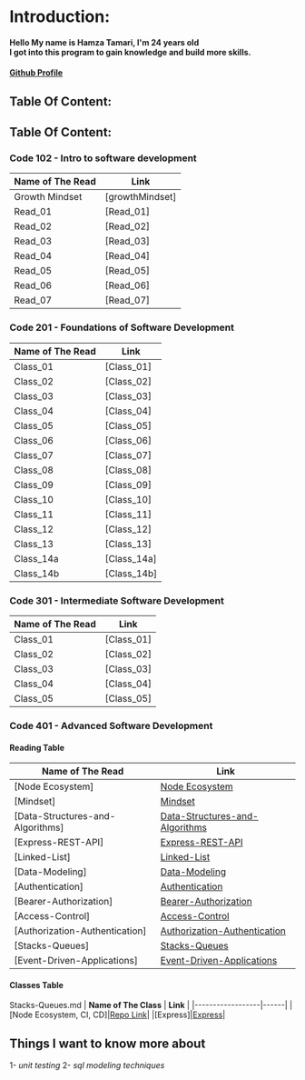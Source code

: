 # Introduction:

#### Hello My name is Hamza Tamari, I'm 24 years old <br>I got into this program to gain knowledge and build more skills.
#### [Github  Profile](https://github.com/Hamzamt99)

## Table Of Content:

## Table Of Content:

### Code 102 - Intro to software development

| **Name of The Read** | **Link** |
|------------------|------|
| Growth Mindset | [growthMindset] |
| Read_01 | [Read_01]|
| Read_02 | [Read_02]|
| Read_03 | [Read_03]|
| Read_04 | [Read_04]|
| Read_05 | [Read_05]|
| Read_06 | [Read_06]|
| Read_07 | [Read_07]|


### Code 201 - Foundations of Software Development

| **Name of The Read** | **Link** |
|------------------|------|
|Class_01|[Class_01]|
|Class_02|[Class_02]|
|Class_03|[Class_03]|
|Class_04|[Class_04]|
|Class_05|[Class_05]|
|Class_06|[Class_06]|
|Class_07|[Class_07]|
|Class_08|[Class_08]|
|Class_09|[Class_09]|
|Class_10|[Class_10]|
|Class_11|[Class_11]|
|Class_12|[Class_12]|
|Class_13|[Class_13]|
|Class_14a|[Class_14a]|
|Class_14b|[Class_14b]|

### Code 301 - Intermediate Software Development

| **Name of The Read** | **Link** |
|------------------|------|
|Class_01|[Class_01]|
|Class_02|[Class_02]|
|Class_03|[Class_03]|
|Class_04|[Class_04]|
|Class_05|[Class_05]|

### Code 401 - Advanced Software Development

#### Reading Table

| **Name of The Read** | **Link** |
|------------------|------|
|[Node Ecosystem]|[Node Ecosystem](./401-read/Node-Ecosystem.md)|
|[Mindset]|[Mindset](./401-read/Mindset.md)|
|[Data-Structures-and-Algorithms]|[Data-Structures-and-Algorithms](./401-read/Data-Structures-and-Algorithms.md)|
|[Express-REST-API]|[Express-REST-API](./401-read/Express-REST-API.md)|
|[Linked-List]|[Linked-List](./401-read/linkedList.md)|
|[Data-Modeling]|[Data-Modeling](./401-read/Data-Modeling.md)|
|[Authentication]|[Authentication](./401-read/Authentication.md)|
|[Bearer-Authorization]|[Bearer-Authorization](./401-read/jwt.md)|
|[Access-Control]|[Access-Control](./401-read/Access-Control.md)|
|[Authorization-Authentication]|[Authorization-Authentication](./401-read/Authorization-Authentication.md)|
|[Stacks-Queues]|[Stacks-Queues](./401-read/Stacks-Queues.md)|
|[Event-Driven-Applications]|[Event-Driven-Applications](./401-read/Event-Driven-Applications.md)|




#### Classes Table
Stacks-Queues.md
| **Name of The Class** | **Link** |
|------------------|------|
|[Node Ecosystem, CI, CD]|[Repo Link](https://github.com/Hamzamt99/server-deployment-practice/blob/main/README.md)|
|[Express]|[Express](https://github.com/Hamzamt99/basic-express-server/blob/main/README.md)|

## Things I want to know more about

1- *unit testing* 
2- *sql modeling techniques*
